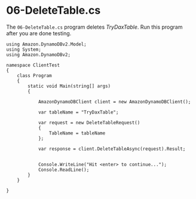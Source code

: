 # 06\-DeleteTable\.cs<a name="DAX.client.run-application-dotnet.06-DeleteTable"></a>

The `06-DeleteTable.cs` program deletes *TryDaxTable*\. Run this program after you are done testing\.

```
using Amazon.DynamoDBv2.Model;
using System;
using Amazon.DynamoDBv2;

namespace ClientTest
{
    class Program
    {
        static void Main(string[] args)
        {

            AmazonDynamoDBClient client = new AmazonDynamoDBClient();

            var tableName = "TryDaxTable";

            var request = new DeleteTableRequest()
            {
                TableName = tableName
            };

            var response = client.DeleteTableAsync(request).Result;


            Console.WriteLine("Hit <enter> to continue...");
            Console.ReadLine();
        }
    }

}
```